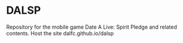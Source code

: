 # DALSP
Repository for the mobile game Date A Live: Spirit Pledge and related contents.
Host the site dalfc.github.io/dalsp
